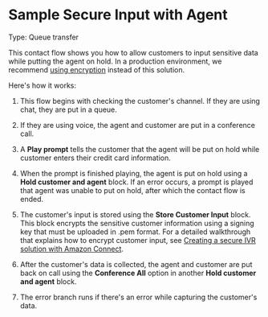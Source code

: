 # Sample Secure Input with Agent<a name="sample-secure-input-with-agent"></a>

Type: Queue transfer

This contact flow shows you how to allow customers to input sensitive data while putting the agent on hold\. In a production environment, we recommend [using encryption](contact-flow-keys.md) instead of this solution\. 

Here's how it works: 

1. This flow begins with checking the customer's channel\. If they are using chat, they are put in a queue\.

1. If they are using voice, the agent and customer are put in a conference call\.

1. A **Play prompt** tells the customer that the agent will be put on hold while customer enters their credit card information\. 

1. When the prompt is finished playing, the agent is put on hold using a **Hold customer and agent** block\. If an error occurs, a prompt is played that agent was unable to put on hold, after which the contact flow is ended\.

1. The customer's input is stored using the **Store Customer Input** block\. This block encrypts the sensitive customer information using a signing key that must be uploaded in \.pem format\. For a detailed walkthrough that explains how to encrypt customer input, see [Creating a secure IVR solution with Amazon Connect](https://aws.amazon.com/blogs/contact-center/creating-a-secure-ivr-solution-with-amazon-connect/)\.

1. After the customer's data is collected, the agent and customer are put back on call using the **Conference All** option in another **Hold customer and agent** block\. 

1. The error branch runs if there's an error while capturing the customer's data\.